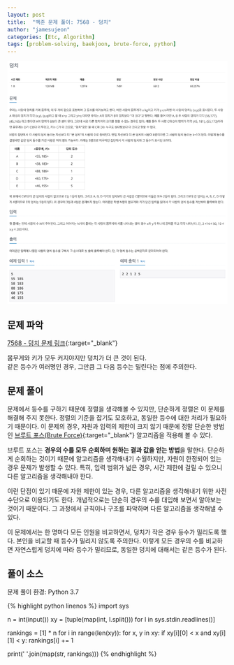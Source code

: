 ```yaml
---
layout: post
title:  "백준 문제 풀이: 7568 - 덩치"
author: "jamesujeon"
categories: [Etc, Algorithm]
tags: [problem-solving, baekjoon, brute-force, python]
---
```


![7568 - 덩치](assets/baekjoon_7568.png "7568 - 덩치")

## 문제 파악

[7568 - 덩치 문제 링크](https://www.acmicpc.net/problem/7568){:target="_blank"}

몸무게와 키가 모두 커지야지만 덩치가 더 큰 것이 된다.  
같은 등수가 여러명인 경우, 그만큼 그 다음 등수는 밀린다는 점에 주의한다.

## 문제 풀이

문제에서 등수를 구하기 때문에 정렬을 생각해볼 수 있지만, 단순하게 정렬은 이 문제를 해결해 주지 못한다.
정렬의 기준을 잡기도 모호하고, 동일한 등수에 대한 처리가 필요하기 때문이다.
이 문제의 경우, 자원과 입력의 제한이 크지 않기 때문에 정말 단순한 방법인 [브루트 포스(Brute Force)][브루트 포스]{:target="_blank"} 알고리즘을 적용해 볼 수 있다.

브루트 포스는 **경우의 수를 모두 순회하며 원하는 결과 값을 얻는 방법**을 말한다.
단순하게 순회하는 것이기 때문에 알고리즘을 생각해내기 수월하지만, 자원이 한정되어 있는 경우 문제가 발생할 수 있다.
특히, 입력 범위가 넓은 경우, 시간 제한에 걸릴 수 있으니 다른 알고리즘을 생각해내야 한다.

이런 단점이 있기 때문에 자원 제한이 있는 경우, 다른 알고리즘을 생각해내기 위한 사전 수단으로 이용되기도 한다.
개념적으로는 단순히 경우의 수를 대입해 보면서 알아보는 것이기 때문이다.
그 과정에서 규칙이나 구조를 파악하며 다른 알고리즘을 생각해낼 수 있다.

이 문제에서는 한 명마다 모든 인원을 비교하면서, 덩치가 작은 경우 등수가 밀리도록 했다.
본인을 비교할 때 등수가 밀리지 않도록 주의한다.
이렇게 모든 경우의 수를 비교하면 자연스럽게 덩치에 따라 등수가 밀리므로, 동일한 덩치에 대해서는 같은 등수가 된다.

## 풀이 소스

문제 풀이 환경: Python 3.7

{% highlight python linenos %}
import sys

n = int(input())
xy = [tuple(map(int, l.split())) for l in sys.stdin.readlines()]

rankings = [1] * n
for i in range(len(xy)):
  for x, y in xy:
    if xy[i][0] < x and xy[i][1] < y:
      rankings[i] += 1

print(' '.join(map(str, rankings)))
{% endhighlight %}

[브루트 포스]: https://namu.wiki/w/%EB%B8%8C%EB%A3%A8%ED%8A%B8%20%ED%8F%AC%EC%8A%A4
